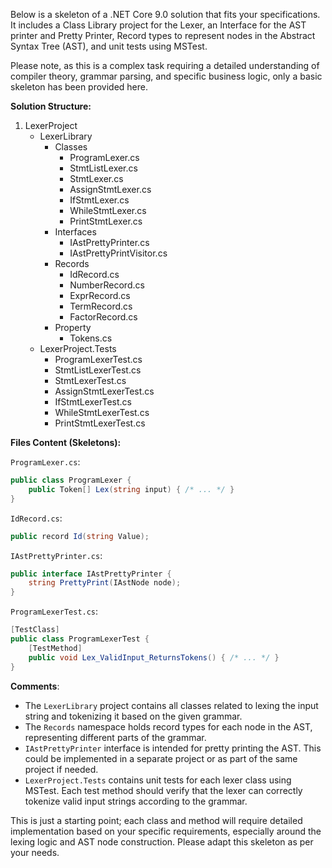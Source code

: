﻿Below is a skeleton of a .NET Core 9.0 solution that fits your specifications. It includes a Class Library project for the Lexer, an Interface for the AST printer and Pretty Printer, Record types to represent nodes in the Abstract Syntax Tree (AST), and unit tests using MSTest.

Please note, as this is a complex task requiring a detailed understanding of compiler theory, grammar parsing, and specific business logic, only a basic skeleton has been provided here.

**Solution Structure:**

1. LexerProject
    - LexerLibrary
        - Classes
            - ProgramLexer.cs
            - StmtListLexer.cs
            - StmtLexer.cs
            - AssignStmtLexer.cs
            - IfStmtLexer.cs
            - WhileStmtLexer.cs
            - PrintStmtLexer.cs
        - Interfaces
            - IAstPrettyPrinter.cs
            - IAstPrettyPrintVisitor.cs
        - Records
            - IdRecord.cs
            - NumberRecord.cs
            - ExprRecord.cs
            - TermRecord.cs
            - FactorRecord.cs
        - Property
            - Tokens.cs
    - LexerProject.Tests
        - ProgramLexerTest.cs
        - StmtListLexerTest.cs
        - StmtLexerTest.cs
        - AssignStmtLexerTest.cs
        - IfStmtLexerTest.cs
        - WhileStmtLexerTest.cs
        - PrintStmtLexerTest.cs

**Files Content (Skeletons):**

`ProgramLexer.cs`:
```csharp
public class ProgramLexer {
    public Token[] Lex(string input) { /* ... */ }
}
```

`IdRecord.cs`:
```csharp
public record Id(string Value);
```

`IAstPrettyPrinter.cs`:
```csharp
public interface IAstPrettyPrinter {
    string PrettyPrint(IAstNode node);
}
```

`ProgramLexerTest.cs`:
```csharp
[TestClass]
public class ProgramLexerTest {
    [TestMethod]
    public void Lex_ValidInput_ReturnsTokens() { /* ... */ }
}
```

**Comments**: 

- The `LexerLibrary` project contains all classes related to lexing the input string and tokenizing it based on the given grammar.
- The `Records` namespace holds record types for each node in the AST, representing different parts of the grammar.
- `IAstPrettyPrinter` interface is intended for pretty printing the AST. This could be implemented in a separate project or as part of the same project if needed.
- `LexerProject.Tests` contains unit tests for each lexer class using MSTest. Each test method should verify that the lexer can correctly tokenize valid input strings according to the grammar.

This is just a starting point; each class and method will require detailed implementation based on your specific requirements, especially around the lexing logic and AST node construction. Please adapt this skeleton as per your needs.
